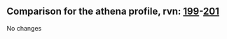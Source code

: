 ## Comparison for the athena profile, rvn: [199](https://github.com/PRO100KatYT/FortniteProfileRevisions/tree/main/profiles/athena/199%20athena.json)-[201](https://github.com/PRO100KatYT/FortniteProfileRevisions/tree/main/profiles/athena/201%20athena.json)

No changes
